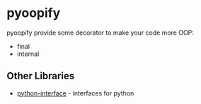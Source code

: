 # pyoopify

pyoopify provide some decorator to make your code more OOP:

* final
* internal

## Other Libraries

* [python-interface](https://pypi.org/project/python-interface/) - interfaces for python
